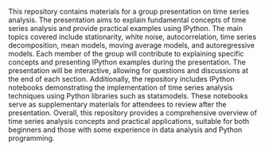This repository contains materials for a group presentation on time series analysis. The presentation aims to explain fundamental concepts of time series analysis and provide practical examples using IPython. The main topics covered include stationarity, white noise, autocorrelation, time series decomposition, mean models, moving average models, and autoregressive models. Each member of the group will contribute to explaining specific concepts and presenting IPython examples during the presentation. The presentation will be interactive, allowing for questions and discussions at the end of each section. Additionally, the repository includes IPython notebooks demonstrating the implementation of time series analysis techniques using Python libraries such as statsmodels. These notebooks serve as supplementary materials for attendees to review after the presentation. Overall, this repository provides a comprehensive overview of time series analysis concepts and practical applications, suitable for both beginners and those with some experience in data analysis and Python programming.
